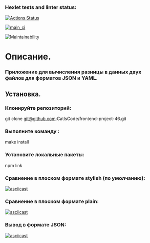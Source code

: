 ### Hexlet tests and linter status:
[![Actions Status](https://github.com/CatIsCode/frontend-project-46/actions/workflows/hexlet-check.yml/badge.svg)](https://github.com/CatIsCode/frontend-project-46/actions)

[![main_ci](https://github.com/CatIsCode/frontend-project-46/actions/workflows/main_ci.yml/badge.svg)](https://github.com/CatIsCode/frontend-project-46/actions/workflows/main_ci.yml)

[![Maintainability](https://api.codeclimate.com/v1/badges/a98a972ebe4ec5e1d8f9/maintainability)](https://codeclimate.com/github/CatIsCode/frontend-project-46/maintainability)

# Описание.

### Приложение для вычисления разницы в данных двух файлов для форматов JSON и YAML.

## Установка.

### Клонируйте репозиторий:

git clone git@github.com:CatIsCode/frontend-project-46.git

###  Выполните команду :

make install

###  Установите локальные пакеты:

npm link

### Сравнение в плоском формате stylish (по умолчанию):

[![asciicast](https://asciinema.org/a/fNNXMDMmmjbQD2Cq84glEvJ5v.svg)](https://asciinema.org/a/fNNXMDMmmjbQD2Cq84glEvJ5v)

### Сравнение в плоском формате plain:

[![asciicast](https://asciinema.org/a/7qFBUpFonxTrdk15Gf95rNb3c.svg)](https://asciinema.org/a/7qFBUpFonxTrdk15Gf95rNb3c)

### Вывод в формате JSON:

[![asciicast](https://asciinema.org/a/RuXJk9MVtCLKIQGocWQ9qK8dg.svg)](https://asciinema.org/a/RuXJk9MVtCLKIQGocWQ9qK8dg)